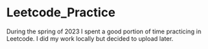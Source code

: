 # Leetcode_Practice
During the spring of 2023 I spent a good portion of time practicing in Leetcode. I did my work locally but decided to upload later.
